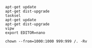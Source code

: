 	
	apt-get update
	apt-get dist-upgrade
	tasksel
	apt-get update
	apt-get dist-upgrade
	vipw
	export EDITOR=nano
	
	chown --from=1000:1000 999:999 /. -Rv
	
	
	
